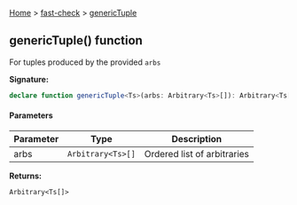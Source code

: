 [Home](/) &gt; [fast-check](../fast-check.md) &gt; [genericTuple](genericTuple_1.md)

## genericTuple() function

For tuples produced by the provided `arbs`

<b>Signature:</b>

```typescript
declare function genericTuple<Ts>(arbs: Arbitrary<Ts>[]): Arbitrary<Ts[]>;
```

#### Parameters

|  Parameter | Type | Description |
|  --- | --- | --- |
|  arbs | <code>Arbitrary&lt;Ts&gt;[]</code> | Ordered list of arbitraries |

<b>Returns:</b>

`Arbitrary<Ts[]>`

